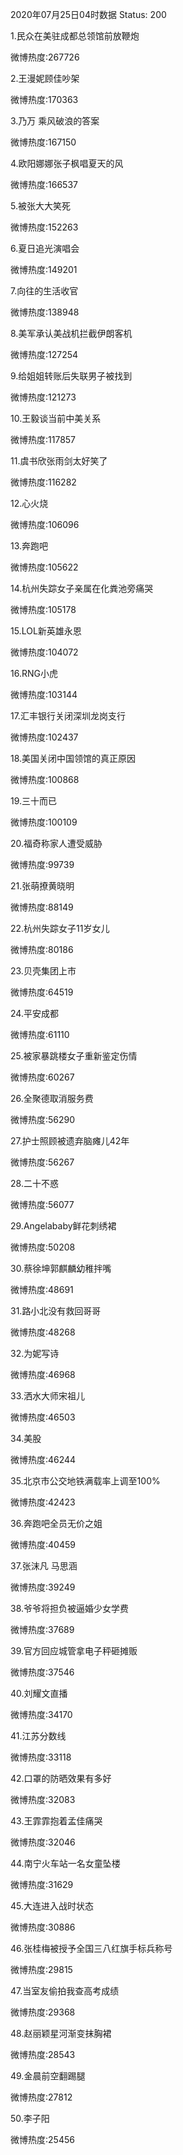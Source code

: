 2020年07月25日04时数据
Status: 200

1.民众在美驻成都总领馆前放鞭炮

微博热度:267726

2.王漫妮顾佳吵架

微博热度:170363

3.乃万 乘风破浪的答案

微博热度:167150

4.欧阳娜娜张子枫唱夏天的风

微博热度:166537

5.被张大大笑死

微博热度:152263

6.夏日追光演唱会

微博热度:149201

7.向往的生活收官

微博热度:138948

8.美军承认美战机拦截伊朗客机

微博热度:127254

9.给姐姐转账后失联男子被找到

微博热度:121273

10.王毅谈当前中美关系

微博热度:117857

11.虞书欣张雨剑太好笑了

微博热度:116282

12.心火烧

微博热度:106096

13.奔跑吧

微博热度:105622

14.杭州失踪女子亲属在化粪池旁痛哭

微博热度:105178

15.LOL新英雄永恩

微博热度:104072

16.RNG小虎

微博热度:103144

17.汇丰银行关闭深圳龙岗支行

微博热度:102437

18.美国关闭中国领馆的真正原因

微博热度:100868

19.三十而已

微博热度:100109

20.福奇称家人遭受威胁

微博热度:99739

21.张萌撩黄晓明

微博热度:88149

22.杭州失踪女子11岁女儿

微博热度:80186

23.贝壳集团上市

微博热度:64519

24.平安成都

微博热度:61110

25.被家暴跳楼女子重新鉴定伤情

微博热度:60267

26.全聚德取消服务费

微博热度:56290

27.护士照顾被遗弃脑瘫儿42年

微博热度:56267

28.二十不惑

微博热度:56077

29.Angelababy鲜花刺绣裙

微博热度:50208

30.蔡徐坤郭麒麟幼稚拌嘴

微博热度:48691

31.路小北没有救回哥哥

微博热度:48268

32.为妮写诗

微博热度:46968

33.洒水大师宋祖儿

微博热度:46503

34.美股

微博热度:46244

35.北京市公交地铁满载率上调至100%

微博热度:42423

36.奔跑吧全员无价之姐

微博热度:40459

37.张沫凡 马思涵

微博热度:39249

38.爷爷将担负被逼婚少女学费

微博热度:37689

39.官方回应城管拿电子秤砸摊贩

微博热度:37546

40.刘耀文直播

微博热度:34170

41.江苏分数线

微博热度:33118

42.口罩的防晒效果有多好

微博热度:32083

43.王霏霏抱着孟佳痛哭

微博热度:32046

44.南宁火车站一名女童坠楼

微博热度:31629

45.大连进入战时状态

微博热度:30886

46.张桂梅被授予全国三八红旗手标兵称号

微博热度:29815

47.当室友偷拍我查高考成绩

微博热度:29368

48.赵丽颖星河渐变抹胸裙

微博热度:28543

49.金晨前空翻踢腿

微博热度:27812

50.李子阳

微博热度:25456

